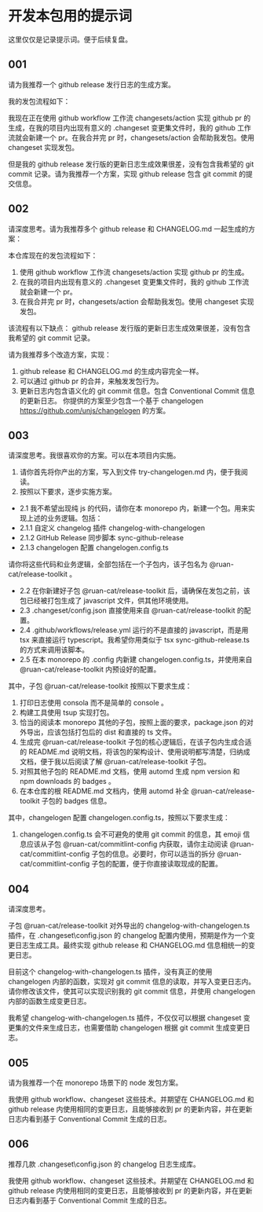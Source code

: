 # 开发本包用的提示词

这里仅仅是记录提示词。便于后续复盘。

## 001

请为我推荐一个 github release 发行日志的生成方案。

我的发包流程如下：

我现在正在使用 github workflow 工作流 changesets/action 实现 github pr 的生成，在我的项目内出现有意义的 .changeset 变更集文件时，我的 github 工作流就会新建一个 pr。在我合并完 pr 时，changesets/action 会帮助我发包。使用 changeset 实现发包。

但是我的 github release 发行版的更新日志生成效果很差，没有包含我希望的 git commit 记录。请为我推荐一个方案，实现 github release 包含 git commit 的提交信息。

## 002

请深度思考。请为我推荐多个 github release 和 CHANGELOG.md 一起生成的方案：

本仓库现在的发包流程如下：

1. 使用 github workflow 工作流 changesets/action 实现 github pr 的生成。
2. 在我的项目内出现有意义的 .changeset 变更集文件时，我的 github 工作流就会新建一个 pr。
3. 在我合并完 pr 时，changesets/action 会帮助我发包。使用 changeset 实现发包。

该流程有以下缺点：
github release 发行版的更新日志生成效果很差，没有包含我希望的 git commit 记录。

请为我推荐多个改造方案，实现：

1. github release 和 CHANGELOG.md 的生成内容完全一样。
2. 可以通过 github pr 的合并，来触发发包行为。
3. 更新日志内包含语义化的 git commit 信息。包含 Conventional Commit 信息的更新日志。
   你提供的方案至少包含一个基于 changelogen https://github.com/unjs/changelogen 的方案。

## 003

请深度思考。我很喜欢你的方案。可以在本项目内实施。

1. 请你首先将你产出的方案，写入到文件 try-changelogen.md 内，便于我阅读。
2. 按照以下要求，逐步实施方案。

- 2.1 我不希望出现纯 js 的代码，请你在本 monorepo 内，新建一个包。用来实现上述的业务逻辑。包括：
- 2.1.1 自定义 changelog 插件 changelog-with-changelogen
- 2.1.2 GitHub Release 同步脚本 sync-github-release
- 2.1.3 changelogen 配置 changelogen.config.ts

请你将这些代码和业务逻辑，全部包括在一个子包内，该子包名为 @ruan-cat/release-toolkit 。

- 2.2 在你新建好子包 @ruan-cat/release-toolkit 后，请确保在发包之前，该包已经被打包生成了 javascript 文件，供其他环境使用。
- 2.3 .changeset/config.json 直接使用来自 @ruan-cat/release-toolkit 的配置。
- 2.4 .github/workflows/release.yml 运行的不是直接的 javascript，而是用 tsx 来直接运行 typescript。我希望你用类似于 tsx sync-github-release.ts 的方式来调用该脚本。
- 2.5 在本 monorepo 的 .config 内新建 changelogen.config.ts，并使用来自 @ruan-cat/release-toolkit 内预设好的配置。

其中，子包 @ruan-cat/release-toolkit 按照以下要求生成：

1. 打印日志使用 consola 而不是简单的 console 。
2. 构建工具使用 tsup 实现打包。
3. 恰当的阅读本 monorepo 其他的子包，按照上面的要求，package.json 的对外导出，应该包括打包后的 dist 和直接的 ts 文件。
4. 生成完 @ruan-cat/release-toolkit 子包的核心逻辑后，在该子包内生成合适的 README.md 说明文档，将该包的架构设计、使用说明都写清楚，归纳成文档，便于我以后阅读了解 @ruan-cat/release-toolkit 子包。
5. 对照其他子包的 README.md 文档，使用 automd 生成 npm version 和 npm downloads 的 badges 。
6. 在本仓库的根 README.md 文档内，使用 automd 补全 @ruan-cat/release-toolkit 子包的 badges 信息。

其中，changelogen 配置 changelogen.config.ts，按照以下要求生成：

1. changelogen.config.ts 会不可避免的使用 git commit 的信息，其 emoji 信息应该从子包 @ruan-cat/commitlint-config 内获取，请你主动阅读 @ruan-cat/commitlint-config 子包的信息。必要时，你可以适当的拆分 @ruan-cat/commitlint-config 子包的配置，便于你直接读取现成的配置。

## 004

请深度思考。

子包 @ruan-cat/release-toolkit 对外导出的 changelog-with-changelogen.ts 插件，在 .changeset\config.json 的 changelog 配置内使用，预期是作为一个变更日志生成工具。最终实现 github release 和 CHANGELOG.md 信息相统一的变更日志。

目前这个 changelog-with-changelogen.ts 插件，没有真正的使用 changelogen 内部的函数，实现对 git commit 信息的读取，并写入变更日志内。请你修改该文件，使其可以实现识别我的 git commit 信息，并使用 changelogen 内部的函数生成变更日志。

我希望 changelog-with-changelogen.ts 插件，不仅仅可以根据 changeset 变更集的文件来生成日志，也需要借助 changelogen 根据 git commit 生成变更日志。

## 005

请为我推荐一个在 monorepo 场景下的 node 发包方案。

我使用 github workflow、changeset 这些技术。并期望在 CHANGELOG.md 和 github release 内使用相同的变更日志，且能够接收到 pr 的更新内容，并在更新日志内看到基于 Conventional Commit 生成的日志。

## 006

推荐几款 .changeset\config.json 的 changelog 日志生成库。

我使用 github workflow、changeset 这些技术。并期望在 CHANGELOG.md 和 github release 内使用相同的变更日志，且能够接收到 pr 的更新内容，并在更新日志内看到基于 Conventional Commit 生成的日志。

